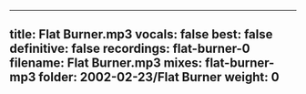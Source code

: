 
---
title: Flat Burner.mp3
vocals: false
best: false
definitive: false
recordings: flat-burner-0
filename: Flat Burner.mp3
mixes: flat-burner-mp3
folder: 2002-02-23/Flat Burner
weight: 0
---
